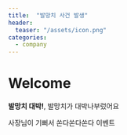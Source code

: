 ```yaml
---
title:  "발망치 사건 발생"
header:
  teaser: "/assets/icon.png"
categories: 
  - company
---
```


# Welcome

**발망치 대박!**, 발망치가 대박나부렀어요

사장님이 기뻐서 쏜다쏜다쏜다 이벤트
